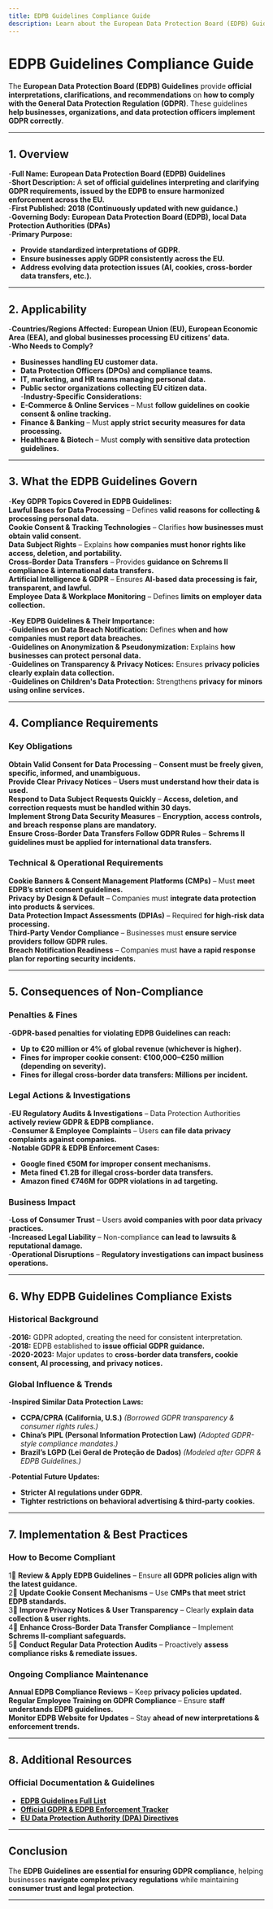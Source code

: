 ```yaml
---
title: EDPB Guidelines Compliance Guide
description: Learn about the European Data Protection Board (EDPB) Guidelines, their requirements, enforcement, and best practices for GDPR compliance.
---
```


# **EDPB Guidelines Compliance Guide**  
The **European Data Protection Board (EDPB) Guidelines** provide **official interpretations, clarifications, and recommendations** on **how to comply with the General Data Protection Regulation (GDPR)**. These guidelines **help businesses, organizations, and data protection officers implement GDPR correctly**.

---

## **1. Overview**
-**Full Name:** **European Data Protection Board (EDPB) Guidelines**  
-**Short Description:** A **set of official guidelines interpreting and clarifying GDPR requirements, issued by the EDPB to ensure harmonized enforcement across the EU.**  
-**First Published:** **2018 (Continuously updated with new guidance.)**  
-**Governing Body:** **European Data Protection Board (EDPB), local Data Protection Authorities (DPAs)**  
-**Primary Purpose:**  
  - **Provide standardized interpretations of GDPR.**  
  - **Ensure businesses apply GDPR consistently across the EU.**  
  - **Address evolving data protection issues (AI, cookies, cross-border data transfers, etc.).**  

---

## **2. Applicability**
-**Countries/Regions Affected:** **European Union (EU), European Economic Area (EEA), and global businesses processing EU citizens’ data.**  
-**Who Needs to Comply?**  
  - **Businesses handling EU customer data.**  
  - **Data Protection Officers (DPOs) and compliance teams.**  
  - **IT, marketing, and HR teams managing personal data.**  
  - **Public sector organizations collecting EU citizen data.**  
-**Industry-Specific Considerations:**  
  - **E-Commerce & Online Services** – Must **follow guidelines on cookie consent & online tracking.**  
  - **Finance & Banking** – Must **apply strict security measures for data processing.**  
  - **Healthcare & Biotech** – Must **comply with sensitive data protection guidelines.**  

---

## **3. What the EDPB Guidelines Govern**
-**Key GDPR Topics Covered in EDPB Guidelines:**  
   **Lawful Bases for Data Processing** – Defines **valid reasons for collecting & processing personal data.**  
   **Cookie Consent & Tracking Technologies** – Clarifies **how businesses must obtain valid consent.**  
   **Data Subject Rights** – Explains **how companies must honor rights like access, deletion, and portability.**  
   **Cross-Border Data Transfers** – Provides **guidance on Schrems II compliance & international data transfers.**  
   **Artificial Intelligence & GDPR** – Ensures **AI-based data processing is fair, transparent, and lawful.**  
   **Employee Data & Workplace Monitoring** – Defines **limits on employer data collection.**  

-**Key EDPB Guidelines & Their Importance:**  
  -**Guidelines on Data Breach Notification:** Defines **when and how companies must report data breaches.**  
  -**Guidelines on Anonymization & Pseudonymization:** Explains **how businesses can protect personal data.**  
  -**Guidelines on Transparency & Privacy Notices:** Ensures **privacy policies clearly explain data collection.**  
  -**Guidelines on Children's Data Protection:** Strengthens **privacy for minors using online services.**  

---

## **4. Compliance Requirements**
### **Key Obligations**
 **Obtain Valid Consent for Data Processing** – **Consent must be freely given, specific, informed, and unambiguous.**  
 **Provide Clear Privacy Notices** – **Users must understand how their data is used.**  
 **Respond to Data Subject Requests Quickly** – **Access, deletion, and correction requests must be handled within 30 days.**  
 **Implement Strong Data Security Measures** – **Encryption, access controls, and breach response plans are mandatory.**  
 **Ensure Cross-Border Data Transfers Follow GDPR Rules** – **Schrems II guidelines must be applied for international data transfers.**  

### **Technical & Operational Requirements**
 **Cookie Banners & Consent Management Platforms (CMPs)** – Must **meet EDPB’s strict consent guidelines.**  
 **Privacy by Design & Default** – Companies must **integrate data protection into products & services.**  
 **Data Protection Impact Assessments (DPIAs)** – Required **for high-risk data processing.**  
 **Third-Party Vendor Compliance** – Businesses must **ensure service providers follow GDPR rules.**  
 **Breach Notification Readiness** – Companies must **have a rapid response plan for reporting security incidents.**  

---

## **5. Consequences of Non-Compliance**
### **Penalties & Fines**
-**GDPR-based penalties for violating EDPB Guidelines can reach:**  
  - **Up to €20 million or 4% of global revenue (whichever is higher).**  
  - **Fines for improper cookie consent: €100,000–€250 million (depending on severity).**  
  - **Fines for illegal cross-border data transfers: Millions per incident.**  

### **Legal Actions & Investigations**
-**EU Regulatory Audits & Investigations** – Data Protection Authorities **actively review GDPR & EDPB compliance.**  
-**Consumer & Employee Complaints** – Users **can file data privacy complaints against companies.**  
-**Notable GDPR & EDPB Enforcement Cases:**  
  - **Google fined €50M for improper consent mechanisms.**  
  - **Meta fined €1.2B for illegal cross-border data transfers.**  
  - **Amazon fined €746M for GDPR violations in ad targeting.**  

### **Business Impact**
-**Loss of Consumer Trust** – Users **avoid companies with poor data privacy practices.**  
-**Increased Legal Liability** – Non-compliance **can lead to lawsuits & reputational damage.**  
-**Operational Disruptions** – **Regulatory investigations can impact business operations.**  

---

## **6. Why EDPB Guidelines Compliance Exists**
### **Historical Background**
-**2016:** GDPR adopted, creating the need for consistent interpretation.  
-**2018:** EDPB established to **issue official GDPR guidance.**  
-**2020-2023:** Major updates to **cross-border data transfers, cookie consent, AI processing, and privacy notices.**  

### **Global Influence & Trends**
-**Inspired Similar Data Protection Laws:**  
  - **CCPA/CPRA (California, U.S.)** *(Borrowed GDPR transparency & consumer rights rules.)*  
  - **China’s PIPL (Personal Information Protection Law)** *(Adopted GDPR-style compliance mandates.)*  
  - **Brazil’s LGPD (Lei Geral de Proteção de Dados)** *(Modeled after GDPR & EDPB Guidelines.)*  

-**Potential Future Updates:**  
  - **Stricter AI regulations under GDPR.**  
  - **Tighter restrictions on behavioral advertising & third-party cookies.**  

---

## **7. Implementation & Best Practices**
### **How to Become Compliant**
1⃣ **Review & Apply EDPB Guidelines** – Ensure **all GDPR policies align with the latest guidance.**  
2⃣ **Update Cookie Consent Mechanisms** – Use **CMPs that meet strict EDPB standards.**  
3⃣ **Improve Privacy Notices & User Transparency** – Clearly **explain data collection & user rights.**  
4⃣ **Enhance Cross-Border Data Transfer Compliance** – Implement **Schrems II-compliant safeguards.**  
5⃣ **Conduct Regular Data Protection Audits** – Proactively **assess compliance risks & remediate issues.**  

### **Ongoing Compliance Maintenance**
 **Annual EDPB Compliance Reviews** – Keep **privacy policies updated.**  
 **Regular Employee Training on GDPR Compliance** – Ensure **staff understands EDPB guidelines.**  
 **Monitor EDPB Website for Updates** – Stay **ahead of new interpretations & enforcement trends.**  

---

## **8. Additional Resources**
### **Official Documentation & Guidelines**
- **[ EDPB Guidelines Full List](https://edpb.europa.eu/our-work-tools/our-documents/guidelines_en)**  
- **[ Official GDPR & EDPB Enforcement Tracker](https://gdpr.eu/fines/)**  
- **[ EU Data Protection Authority (DPA) Directives](https://ec.europa.eu/info/law/law-topic/data-protection_en)**  

---

## **Conclusion**
The **EDPB Guidelines are essential for ensuring GDPR compliance**, helping businesses **navigate complex privacy regulations** while maintaining **consumer trust and legal protection**.

---
